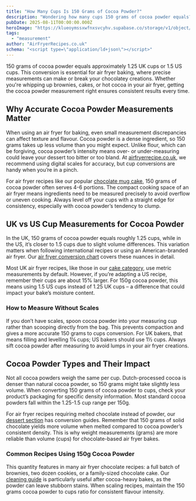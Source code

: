 ```yaml
---
title: "How Many Cups Is 150 Grams of Cocoa Powder?"
description: "Wondering how many cups 150 grams of cocoa powder equals? Get the precise measurement for UK and US cups, plus air fryer baking tips at airfryerrecipe.co.uk."
pubDate: 2025-08-11T00:00:00.000Z
heroImage: "https://klueoymssxwfnxsvcyhv.supabase.co/storage/v1/object/public/md/how-many-cups-is-150-grams-of-cocoa-powder-b636a699.png"
tags:
  - "measurement"
author: "AirFryerRecipes.co.uk"
schema: "<script type=\"application/ld+json\"></script>"
---
```


<p>150 grams of cocoa powder equals approximately 1.25 UK cups or 1.5 US cups. This conversion is essential for air fryer baking, where precise measurements can make or break your chocolatey creations. Whether you're whipping up brownies, cakes, or hot cocoa in your air fryer, getting the cocoa powder measurement right ensures consistent results every time.</p>

<h2>Why Accurate Cocoa Powder Measurements Matter</h2>
<p>When using an air fryer for baking, even small measurement discrepancies can affect texture and flavour. Cocoa powder is a dense ingredient, so 150 grams takes up less volume than you might expect. Unlike flour, which can be forgiving, cocoa powder’s intensity means over- or under-measuring could leave your dessert too bitter or too bland. At <a href=https://www.airfryerrecipe.co.uk/>airfryerrecipe.co.uk</a>, we recommend using digital scales for accuracy, but cup conversions are handy when you’re in a pinch.</p>
<p>For air fryer recipes like our popular <a href=https://www.airfryerrecipe.co.uk/recipes>chocolate mug cake</a>, 150 grams of cocoa powder often serves 4-6 portions. The compact cooking space of an air fryer means ingredients need to be measured precisely to avoid overflow or uneven cooking. Always level off your cups with a straight edge for consistency, especially with cocoa powder’s tendency to clump.</p>

<h2>UK vs US Cup Measurements for Cocoa Powder</h2>
<p>In the UK, 150 grams of cocoa powder equals roughly 1.25 cups, while in the US, it’s closer to 1.5 cups due to slight volume differences. This variation matters when following international recipes or using an American-branded air fryer. Our <a href=https://www.airfryerrecipe.co.uk/air-fryer-conversion-chart>air fryer conversion chart</a> covers these nuances in detail.</p>
<p>Most UK air fryer recipes, like those in our <a href=https://www.airfryerrecipe.co.uk/recipe-category/cakes>cake category</a>, use metric measurements by default. However, if you’re adapting a US recipe, remember their cups are about 15% larger. For 150g cocoa powder, this means using 1.5 US cups instead of 1.25 UK cups – a difference that could impact your bake’s moisture content.</p>

<h3>How to Measure Without Scales</h3>
<p>If you don’t have scales, spoon cocoa powder into your measuring cup rather than scooping directly from the bag. This prevents compaction and gives a more accurate 150 grams to cups conversion. For UK bakers, that means filling and levelling 1¼ cups; US bakers should use 1½ cups. Always sift cocoa powder after measuring to avoid lumps in your air fryer creations.</p>

<h2>Cocoa Powder Types and Their Impact</h2>
<p>Not all cocoa powders weigh the same per cup. Dutch-processed cocoa is denser than natural cocoa powder, so 150 grams might take slightly less volume. When converting 150 grams of cocoa powder to cups, check your product’s packaging for specific density information. Most standard cocoa powders fall within the 1.25-1.5 cup range per 150g.</p>
<p>For air fryer recipes requiring melted chocolate instead of powder, our <a href=https://www.airfryerrecipe.co.uk/recipe-category/dessert>dessert section</a> has conversion guides. Remember that 150 grams of solid chocolate yields more volume when melted compared to cocoa powder’s consistent density. This is why weight measurements (grams) are more reliable than volume (cups) for chocolate-based air fryer bakes.</p>

<h3>Common Recipes Using 150g Cocoa Powder</h3>
<p>This quantity features in many air fryer chocolate recipes: a full batch of brownies, two dozen cookies, or a family-sized chocolate cake. Our <a href=https://www.airfryerrecipe.co.uk/air-fryer-cleaner>cleaning guide</a> is particularly useful after cocoa-heavy bakes, as the powder can leave stubborn stains. When scaling recipes, maintain the 150 grams cocoa powder to cups ratio for consistent flavour intensity.</p>